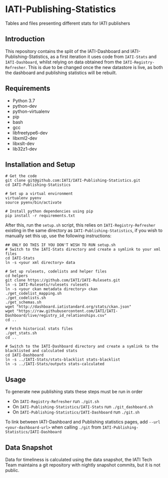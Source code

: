 IATI-Publishing-Statistics
===========================

Tables and files presenting different stats for IATI publishers

Introduction
-------------

This repository contains the split of the IATI-Dashboard and IATI-Publishing-Statistics, as a first iteration it uses code from `IATI-Stats` and `IATI-Dashboard`, whilst relying on data obtained from the `IATI-Registry-Refresher`. This is due to be changed once the new datastore is live, as both the dashboard and publishing statistics will be rebuilt.

Requirements
-------------

- Python 3.7
- python-dev
- python-virtualenv
- pip
- bash
- gcc
- libfreetype6-dev
- libxml2-dev
- libxslt-dev
- lib32z1-dev

Installation and Setup
-----------------------
```
# Get the code
git clone git@github.com:IATI/IATI-Publishing-Statistics.git
cd IATI-Publishing-Statistics

# Set up a virtual environment
virtualenv pyenv
source pyenv/bin/activate

# Install python dependencies using pip
pip install -r requirements.txt
```

After this, run the `setup.sh` script, this relies on `IATI-Registry-Refresher` existing in the same directory as `IATI-Publishing-Statistics`, if you wish to manually set this up, use the following instructions:
```
## ONLY DO THIS IF YOU DON'T WISH TO RUN setup.sh
# Switch to the IATI-Stats directory and create a symlink to your xml files
cd IATI-Stats
ln -s <your xml directory> data

# Set up rulesets, codelists and helper files
cd helpers
git clone https://github.com/IATI/IATI-Rulesets.git
ln -s IATI-Rulesets/rulesets rulesets
ln -s <your ckan metadata directory> ckan
./get_codelist_mapping.sh
./get_codelists.sh
./get_schemas.sh
wget "http://dashboard.iatistandard.org/stats/ckan.json"
wget "https://raw.githubusercontent.com/IATI/IATI-Dashboard/live/registry_id_relationships.csv"
cd ..

# Fetch historical stats files
./get_stats.sh
cd ..

# Switch to the IATI-Dashboard directory and create a symlink to the blacklisted and calculated stats
cd IATI-Dashboard
ln -s ../IATI-Stats/stats-blacklist stats-blacklist
ln -s ../IATI-Stats/outputs stats-calculated
```

Usage
------
To generate new publishing stats these steps must be run in order

- On `IATI-Registry-Refresher` run `./git.sh`
- On `IATI-Publishing-Statistics/IATI-Stats` run `./git_dashboard.sh`
- On `IATI-Publishing-Statistics/IATI-Dashboard` run `./git.sh`

To link between IATI-Dashboard and Publishing statistics pages, add `--url <your-dashboard-url>` when calling `./git` from `IATI-Publishing-Statistics/IATI-Dashboard`

Data Snapshot
--------------

Data for timeliness is calculated using the data snapshot, the IATI Tech Team maintains a git repository with nightly snapshot commits, but it is not public.
